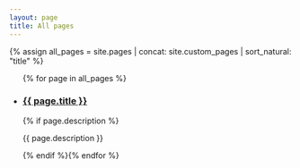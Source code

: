 ```yaml
---
layout: page
title: All pages
---
```


{% assign all_pages = site.pages | concat: site.custom_pages | sort_natural: "title" %}
<ul class="post-list">{% for page in all_pages %}<li><h3><a href="{{ page.url }}" class="post-link">{{ page.title }}</a></h3>
{% if page.description %}<p>{{ page.description }}</p>{% endif %}{% endfor %}